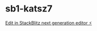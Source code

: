 # sb1-katsz7

[Edit in StackBlitz next generation editor ⚡️](https://stackblitz.com/~/github.com/cauis80/sb1-katsz7)